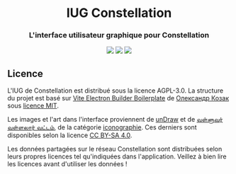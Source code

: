 <h1 align="center">IUG Constellation</h1>
<h3 align="center">L'interface utilisateur graphique pour Constellation</h3>

<p align="center">
  <a href="https://github.com/reseau-constellation/iug/actions/workflows/ci.yml"><img src="https://github.com/reseau-constellation/iug/actions/workflows/ci.yml/badge.svg"></a>
  <a href="https://github.com/reseau-constellation/iug/actions/workflows/publierPage.yml"><img src="https://github.com/reseau-constellation/iug/actions/workflows/publierPage.yml/badge.svg"></a>
  <a href="https://codecov.io/gh/reseau-constellation/iug" >
 <img src="https://codecov.io/gh/reseau-constellation/iug/graph/badge.svg?token=qmKMlb6nG1 "/>
 </a>
  <br>
</p>

## Licence
L'IUG de Constellation est distribué sous la licence AGPL-3.0. La structure du projet est basé sur [Vite Electron Builder Boilerplate](https://github.com/cawa-93/vite-electron-builder) de [Олександр Козак](https://kozack.me/) sous [licence MIT](https://choosealicense.com/licenses/mit/).

Les images et l'art dans l'interface proviennent de [unDraw](https://undraw.co/) et de [வள்ளுவர் வள்ளலார் வட்டம்](https://commons.wikimedia.org/wiki/User:Valluvar_Vallalar_Vattam?uselang=ta), de la catégorie [iconographie](https://commons.wikimedia.org/wiki/Category:Tamil_Iconography?uselang=ta). Ces derniers sont disponibles selon la licence [CC BY-SA 4.0](https://creativecommons.org/licenses/by-sa/4.0/deed.fr).

Les données partagées sur le réseau Constellation sont distribuées selon leurs propres licences tel qu'indiquées dans l'application. Veillez à bien lire les licences avant d'utiliser les données !
